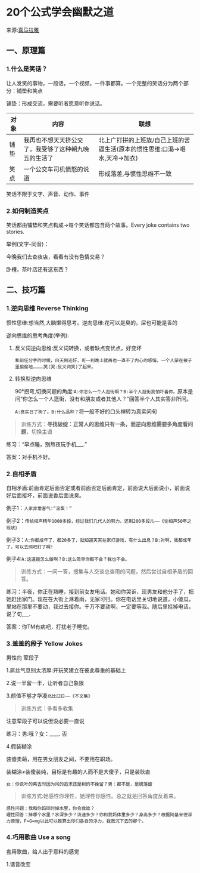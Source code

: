 # 20个公式学会幽默之道

来源:[喜马拉雅](https://www.ximalaya.com/yule/23546533/)

## 一、原理篇

### 1.什么是笑话？

让人发笑的事物，一段话，一个视频，一件事都算。一个完整的笑话分为两个部分：铺垫和笑点

铺垫：形成交流，需要听者愿意听你说话。

| 对象 | 内容                                                 | 联想                                                         |
| ---- | ---------------------------------------------------- | ------------------------------------------------------------ |
| 铺垫 | 我再也不想天天挤公交了，我受够了这种朝九晚五的生活了 | 北上广打拼的上班族/自己上班的苦逼生活(原本的惯性思维:口渴->喝水,天冷->加衣) |
| 笑点 | 一个公交车司机愤怒的说道                             | 形成落差,与惯性思维不一致                                    |

笑话不限于文字、声音、动作、事件

### 2.如何制造笑点

笑话都由铺垫和笑点构成->每个笑话都包含两个故事。Every joke contains two stories.

举例(文字-同音)：

今晚我们去查夜店，看看有没有色情交易？

卧槽，茶叶店还有这东西？

## 二、技巧篇

### 1.逆向思维 Reverse Thinking

惯性思维:想当然,大脑懒得思考。逆向思维:花可以是臭的，屎也可能是香的

逆向思维的思考角度(举例):

1. 反义词逆向思维:反义词转换，或者缺点变优点，好变坏

   `和前任分手的时候，白天倒还好，可一到晚上就再也一直不了内心的感情，一个人蒙在被子里偷偷地…………笑(哭:反义词笑)了起来。`
   
2.  转换型逆向思维

    90°拐弯,切换问题的角度:`A:你怎么一个人逛街啊？B:半个人逛街我怕吓着你。`原本是问“你怎么一个人逛街，没有和朋友或者其他人？”回答半个人其实答非所问。

    `A:真实日了狗了。B:什么品种？`将一般不好的口头禅转为真实问句

> 训练方式：**寻找破绽：正常人的思维只有一条，而逆向思维需要多角度看问题**，切换主语

练习：“早点睡，别熬夜玩手机___.”

答案：对手机不好。

### 2.自相矛盾

自相矛盾:前面肯定后面否定或者前面否定后面肯定，前面说大后面说小，前面说好后面接坏，前面说香后面说臭。

例子1：`人家非常客气:“滚蛋！”`

例子2：`传统相声精华1000多段，经过我们几代人的努力，还剩200多段儿——《论相声50年之现状》`

例子3：`A:你都成年了，都20多了，就知道天天在家打游戏，有什么出息？B:对啊，我都成年了，可以去网吧打了啊!`

例子4:`A:这道题怎么做啊？B:这么简单你都不会？我也不会。`

> 训练方式：一问一答，搜集与人交谈总查用的问题，然后尝试自相矛盾的回答。

练习：半夜，你正在熟睡，接到前女友电话。她和你哭诉，现男友和他分手了，把她赶出家门。现在在大街上淋着雨，无家可归。你在电话里关切地说道，小傻瓜，里站在那里不要动，我过去接你。千万不要动啊，一定要等我。随后里挂掉电话，说了句___.

答案：你TM有病吧，打扰老子睡觉。

### 3.羞羞的段子 Yellow Jokes

男性向 荤段子

1.屌丝气息别太浓厚:开玩笑建立在彼此尊重的基础上

2.说一半留一半，让听者自己象限

3.颜值不够才华凑`北比臼日——《不文集》`

> 训练方式：多看多收集

注意荤段子可以说但没必要一直说

练习：男:哦？女：____. 否

4.假装糊涂

装傻卖萌，用在男女朋友之间，不要用在职场。

装糊涂≠装傻装纯，目标是有趣的人而不是大傻子，只是装耿直

`女：你说叶的离去时因为风的追求还是树的不挽留？男：都不是，是脱落酸`

> 训练方式:她感性你理性，她理性你感性。总之就是回答角度反着来。

```text
感性问题：我和你妈同时掉水里，你会救谁？
理性回答：掉哪个水里？水深多少？流速多少？你和我妈体重多少？身高多少？根据阿基米德浮力原理，F=G=mg以此可以推算出你们各自的浮力，我救沉下去的那个。
```

### 4.巧用歌曲 Use a song

套用歌曲，给人出乎意料的感觉

1.谐音改变

